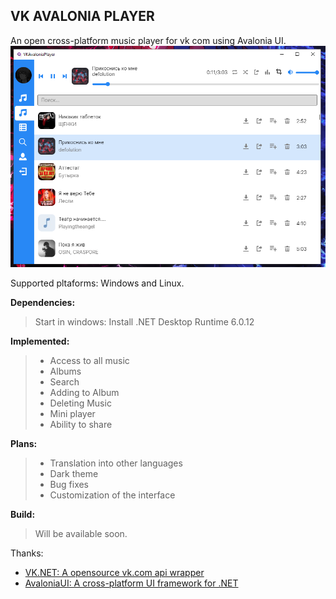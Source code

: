 ## VK AVALONIA PLAYER
An open cross-platform music player for vk com using Avalonia UI.
![Screenshot1](https://github.com/OneCellDM/VKAvaloniaPlayer/blob/master/Images/s1.png)

Supported pltaforms: Windows and Linux.

**Dependencies:** 
> Start in windows:
  Install .NET Desktop Runtime 6.0.12

**Implemented:**
> - Access to all music
> - Albums
> - Search
> - Adding to Album
> - Deleting Music
> - Mini player
> - Ability to share

**Plans:**
> - Translation into other languages
> - Dark theme
> - Bug fixes
> - Customization of the interface

**Build:** 
> Will be available soon.

Thanks:
- [VK.NET: A opensource vk.com api wrapper](https://github.com/vknet/vk)
- [AvaloniaUI: A cross-platform UI framework for .NET ](https://github.com/AvaloniaUI/Avalonia)



